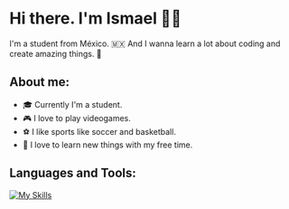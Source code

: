 # Hi there. I'm Ismael 👋😁

I'm a student from México. 🇲🇽 And I wanna learn a lot about coding and create amazing things. 🤩


## About me:
 - 🎓 Currently I'm a student.
 - 🎮 I love to play videogames.
 - ⚽ I like sports like soccer and basketball.
 - 📕 I love to learn new things with my free time.


## Languages and Tools:
[![My Skills](https://skills.thijs.gg/icons?i=js,css,html,nodejs,py,cpp)](https://github.com/IsmaCortGtz)